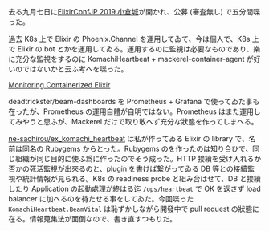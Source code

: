 去る九月七日に[ElixirConfJP 2019 小倉城](https://fukuokaex.connpass.com/event/138846/)が開かれ、公募 (審査無し) で五分間喋った。

過去 K8s 上で Elixir の Phoenix.Channel を運用してゐて、今は個人で、K8s 上で Elixir の bot とかを運用してゐる。運用するのに監視は必要なものであり、樂に充分な監視をするのに KomachiHeartbeat + mackerel-container-agent が好いのではないかと云ふ考へを喋った。

<script async class="speakerdeck-embed" data-id="d8e020d58cd34c819e530f0b0ca22361" data-ratio="1.77777777777778" src="//speakerdeck.com/assets/embed.js"></script>

[Monitoring Containerized Elixir
](https://speakerdeck.com/ne_sachirou/monitoring-containerized-elixir)

deadtrickster/beam-dashboards を Prometheus + Grafana で使ってゐた事も在ったが、Prometheus の運用自體が自明ではない。Prometheus はまた運用してみやうと思ふが、Mackerel だけで取り敢へず充分な狀態を作ってしまへる。

[ne-sachirou/ex_komachi_heartbeat](https://github.com/ne-sachirou/ex_komachi_heartbeat) は私が作ってゐる Elixir の library で、名前は同名の Rubygems からとった。Rubygems のを作ったのは知り合ひで、同じ組織が同じ目的に使ふ爲に作ったのでそう成った。HTTP 接續を受け入れるか否かの死活監視が出來るのと、plugin を書けば繋がってゐる DB 等との接續監視や統計情報が見られる。K8s の readiness probe と組み合はせて、DB と接續したり Application の起動處理が終はる迄 `/ops/heartbeat` で OK を返さず load balancer に加へるのを待たせる事をしてゐた。今回喋った `KomachiHeartbeat.BeamVital` は恥ずかしながら開發中で pull request の狀態に在る。情報蒐集法が面倒なので、書き直すつもりだ。
